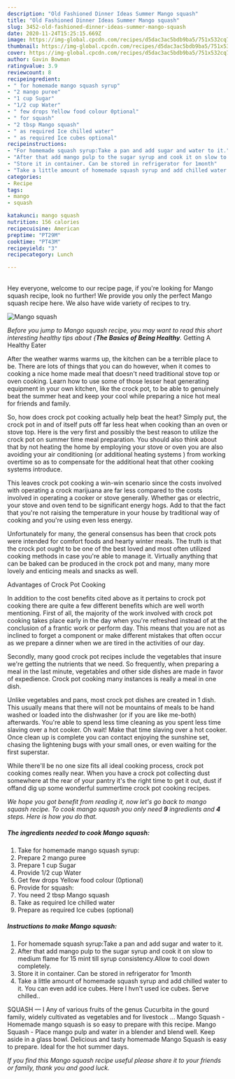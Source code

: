 ```yaml
---
description: "Old Fashioned Dinner Ideas Summer Mango squash"
title: "Old Fashioned Dinner Ideas Summer Mango squash"
slug: 3452-old-fashioned-dinner-ideas-summer-mango-squash
date: 2020-11-24T15:25:15.669Z
image: https://img-global.cpcdn.com/recipes/d5dac3ac5bdb9ba5/751x532cq70/mango-squash-recipe-main-photo.jpg
thumbnail: https://img-global.cpcdn.com/recipes/d5dac3ac5bdb9ba5/751x532cq70/mango-squash-recipe-main-photo.jpg
cover: https://img-global.cpcdn.com/recipes/d5dac3ac5bdb9ba5/751x532cq70/mango-squash-recipe-main-photo.jpg
author: Gavin Bowman
ratingvalue: 3.9
reviewcount: 8
recipeingredient:
- " for homemade mango squash syrup"
- "2 mango puree"
- "1 cup Sugar"
- "1/2 cup Water"
- " few drops Yellow food colour 0ptional"
- " for squash"
- "2 tbsp Mango squash"
- " as required Ice chilled water"
- " as required Ice cubes optional"
recipeinstructions:
- "For homemade squash syrup:Take a pan and add sugar and water to it."
- "After that add mango pulp to the sugar syrup and cook it on slow to medium flame for 15 mint till syrup consistency.Allow to cool down completely."
- "Store it in container. Can be stored in refrigerator for 1month"
- "Take a little amount of homemade squash syrup and add chilled water to it. You can even add ice cubes. Here I hvn&#39;t used ice cubes. Serve chilled.."
categories:
- Recipe
tags:
- mango
- squash

katakunci: mango squash 
nutrition: 156 calories
recipecuisine: American
preptime: "PT29M"
cooktime: "PT43M"
recipeyield: "3"
recipecategory: Lunch

---
```

<br>
Hey everyone, welcome to our recipe page, if you're looking for Mango squash recipe, look no further! We provide you only the perfect Mango squash recipe here. We also have wide variety of recipes to try.
<br>


![Mango squash](https://img-global.cpcdn.com/recipes/d5dac3ac5bdb9ba5/751x532cq70/mango-squash-recipe-main-photo.jpg)

<i>Before you jump to Mango squash recipe, you may want to read this short interesting healthy tips about {<strong>The Basics of Being Healthy</strong>.</i>
Getting A Healthy Eater


After the weather warms warms up, the kitchen can be a terrible place to be. There are lots of things that you can do however, when it comes to cooking a nice home made meal that doesn't need traditional stove top or oven cooking. Learn how to use some of those lesser heat generating equipment in your own kitchen, like the crock pot, to be able to genuinely beat the summer heat and keep your cool while preparing a nice hot meal for friends and family.

So, how does crock pot cooking actually help beat the heat? Simply put, the crock pot in and of itself puts off far less heat when cooking than an oven or stove top. Here is the very first and possibly the best reason to utilize the crock pot on summer time meal preparation. You should also think about that by not heating the home by employing your stove or oven you are also avoiding your air conditioning (or additional heating systems ) from working overtime so as to compensate for the additional heat that other cooking systems introduce.

This leaves crock pot cooking a win-win scenario since the costs involved with operating a crock marijuana are far less compared to the costs involved in operating a cooker or stove generally. Whether gas or electric, your stove and oven tend to be significant energy hogs. Add to that the fact that you're not raising the temperature in your house by traditional way of cooking and you're using even less energy.

Unfortunately for many, the general consensus has been that crock pots were intended for comfort foods and hearty winter meals.  The truth is that the crock pot ought to be one of the best loved and most often utilized cooking methods in case you're able to manage it.  Virtually anything that can be baked can be produced in the crock pot and many, many more lovely and enticing meals and snacks as well.

Advantages of Crock Pot Cooking

In addition to the cost benefits cited above as it pertains to crock pot cooking there are quite a few different benefits which are well worth mentioning. First of all, the majority of the work involved with crock pot cooking takes place early in the day when you're refreshed instead of at the conclusion of a frantic work or perform day. This means that you are not as inclined to forget a component or make different mistakes that often occur as we prepare a dinner when we are tired in the activities of our day.

Secondly, many good crock pot recipes include the vegetables that insure we're getting the nutrients that we need. So frequently, when preparing a meal in the last minute, vegetables and other side dishes are made in favor of expedience. Crock pot cooking many instances is really a meal in one dish.

 Unlike vegetables and pans, most crock pot dishes are created in 1 dish. This usually means that there will not be mountains of meals to be hand washed or loaded into the dishwasher (or if you are like me-both) afterwards. You're able to spend less time cleaning as you spent less time slaving over a hot cooker. Oh wait! Make that time slaving over a hot cooker. Once clean up is complete you can contact enjoying the sunshine set, chasing the lightening bugs with your small ones, or even waiting for the first superstar.

While there'll be no one size fits all ideal cooking process, crock pot cooking comes really near. When you have a crock pot collecting dust somewhere at the rear of your pantry it's the right time to get it out, dust if offand dig up some wonderful summertime crock pot cooking recipes.


<i>We hope you got benefit from reading it, now let's go back to mango squash recipe. To cook mango squash you only need <strong>9</strong> ingredients and <strong>4</strong> steps. Here is how you do that.
</i>

##### The ingredients needed to cook Mango squash:

1. Take  for homemade mango squash syrup:
1. Prepare 2 mango puree
1. Prepare 1 cup Sugar
1. Provide 1/2 cup Water
1. Get  few drops Yellow food colour (0ptional)
1. Provide  for squash:
1. You need 2 tbsp Mango squash
1. Take  as required Ice chilled water
1. Prepare  as required Ice cubes (optional)


##### Instructions to make Mango squash:

1. For homemade squash syrup:Take a pan and add sugar and water to it.
1. After that add mango pulp to the sugar syrup and cook it on slow to medium flame for 15 mint till syrup consistency.Allow to cool down completely.
1. Store it in container. Can be stored in refrigerator for 1month
1. Take a little amount of homemade squash syrup and add chilled water to it. You can even add ice cubes. Here I hvn&#39;t used ice cubes. Serve chilled..


SQUASH — I Any of various fruits of the genus Cucurbita in the gourd family, widely cultivated as vegetables and for livestock … Mango Squash - Homemade mango squash is so easy to prepare with this recipe. Mango Squash - Place mango pulp and water in a blender and blend well. Keep aside in a glass bowl. Delicious and tasty homemade Mango Squash is easy to prepare. Ideal for the hot summer days. 

<i>If you find this Mango squash recipe useful please share it to your friends or family, thank you and good luck.</i>
